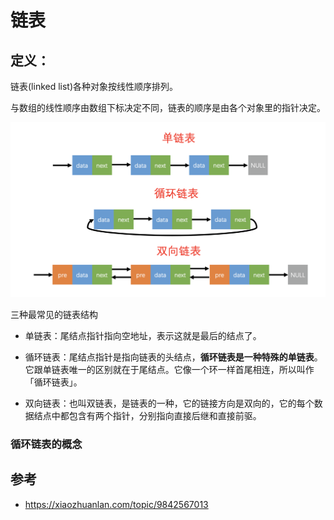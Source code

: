 # 链表

## 定义：

链表(linked list)各种对象按线性顺序排列。

与数组的线性顺序由数组下标决定不同，链表的顺序是由各个对象里的指针决定。

![image-20230330193243764](images\image-20230330193243764.png)

三种最常见的链表结构

- 单链表：尾结点指针指向空地址，表示这就是最后的结点了。

- 循环链表：尾结点指针是指向链表的头结点，**循环链表是一种特殊的单链表**。它跟单链表唯一的区别就在于尾结点。它像一个环一样首尾相连，所以叫作「循环链表」。
- 双向链表：也叫双链表，是链表的一种，它的链接方向是双向的，它的每个数据结点中都包含有两个指针，分别指向直接后继和直接前驱。

### 循环链表的概念



## 参考

- https://xiaozhuanlan.com/topic/9842567013
